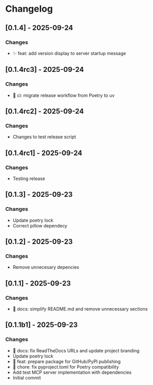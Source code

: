# Changelog

## [0.1.4] - 2025-09-24

 ### Changes
- ✨ feat: add version display to server startup message



## [0.1.4rc3] - 2025-09-24

 ### Changes
- 🚀 ci: migrate release workflow from Poetry to uv



## [0.1.4rc2] - 2025-09-24

 ### Changes
- Changes to test release script



## [0.1.4rc1] - 2025-09-24

 ### Changes
- Testing release



## [0.1.3] - 2025-09-23

 ### Changes
- Update poetry lock
- Correct pillow dependecy



## [0.1.2] - 2025-09-23

 ### Changes
- Remove unnecesary depencies



## [0.1.1] - 2025-09-23

 ### Changes
- 📝 docs: simplify README.md and remove unnecessary sections



## [0.1.1b1] - 2025-09-23

 ### Changes
- 📝 docs: fix ReadTheDocs URLs and update project branding
- Update poetry lock
- 🚀 feat: prepare package for GitHub/PyPI publishing
- 🔧 chore: fix pyproject.toml for Poetry compatibility
- Add test MCP server implementation with dependencies
- Initial commit


